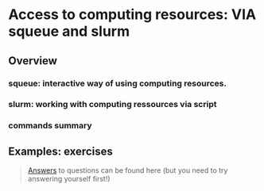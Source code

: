 # Access to computing resources: VIA squeue and slurm


## Overview

### squeue: interactive way of using computing resources.



### slurm: working with computing ressources via script


### commands summary



## Examples: exercises


> [Answers]() to questions can be found here (but you need to try answering yourself first!)
